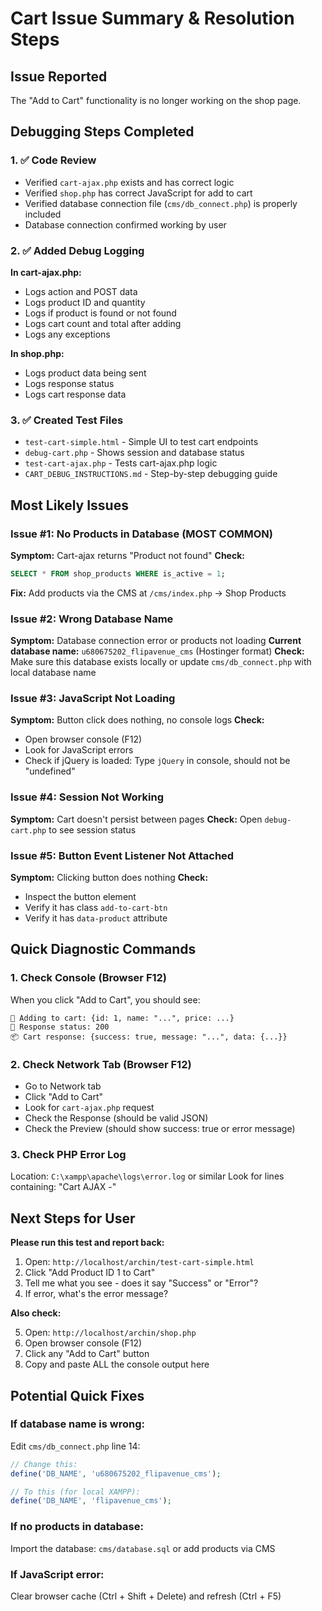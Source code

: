 # Cart Issue Summary & Resolution Steps

## Issue Reported
The "Add to Cart" functionality is no longer working on the shop page.

## Debugging Steps Completed

### 1. ✅ Code Review
- Verified `cart-ajax.php` exists and has correct logic
- Verified `shop.php` has correct JavaScript for add to cart
- Verified database connection file (`cms/db_connect.php`) is properly included
- Database connection confirmed working by user

### 2. ✅ Added Debug Logging
**In cart-ajax.php:**
- Logs action and POST data
- Logs product ID and quantity
- Logs if product is found or not found
- Logs cart count and total after adding
- Logs any exceptions

**In shop.php:**
- Logs product data being sent
- Logs response status
- Logs cart response data

### 3. ✅ Created Test Files
- `test-cart-simple.html` - Simple UI to test cart endpoints
- `debug-cart.php` - Shows session and database status
- `test-cart-ajax.php` - Tests cart-ajax.php logic
- `CART_DEBUG_INSTRUCTIONS.md` - Step-by-step debugging guide

## Most Likely Issues

### Issue #1: No Products in Database (MOST COMMON)
**Symptom:** Cart-ajax returns "Product not found"
**Check:**
```sql
SELECT * FROM shop_products WHERE is_active = 1;
```
**Fix:** Add products via the CMS at `/cms/index.php` → Shop Products

### Issue #2: Wrong Database Name
**Symptom:** Database connection error or products not loading
**Current database name:** `u680675202_flipavenue_cms` (Hostinger format)
**Check:** Make sure this database exists locally or update `cms/db_connect.php` with local database name

### Issue #3: JavaScript Not Loading
**Symptom:** Button click does nothing, no console logs
**Check:** 
- Open browser console (F12)
- Look for JavaScript errors
- Check if jQuery is loaded: Type `jQuery` in console, should not be "undefined"

### Issue #4: Session Not Working
**Symptom:** Cart doesn't persist between pages
**Check:** Open `debug-cart.php` to see session status

### Issue #5: Button Event Listener Not Attached
**Symptom:** Clicking button does nothing
**Check:** 
- Inspect the button element
- Verify it has class `add-to-cart-btn`
- Verify it has `data-product` attribute

## Quick Diagnostic Commands

### 1. Check Console (Browser F12)
When you click "Add to Cart", you should see:
```
🛒 Adding to cart: {id: 1, name: "...", price: ...}
📡 Response status: 200
📦 Cart response: {success: true, message: "...", data: {...}}
```

### 2. Check Network Tab (Browser F12)
- Go to Network tab
- Click "Add to Cart"
- Look for `cart-ajax.php` request
- Check the Response (should be valid JSON)
- Check the Preview (should show success: true or error message)

### 3. Check PHP Error Log
Location: `C:\xampp\apache\logs\error.log` or similar
Look for lines containing: "Cart AJAX -"

## Next Steps for User

**Please run this test and report back:**

1. Open: `http://localhost/archin/test-cart-simple.html`
2. Click "Add Product ID 1 to Cart"
3. Tell me what you see - does it say "Success" or "Error"?
4. If error, what's the error message?

**Also check:**

5. Open: `http://localhost/archin/shop.php`
6. Open browser console (F12)
7. Click any "Add to Cart" button
8. Copy and paste ALL the console output here

## Potential Quick Fixes

### If database name is wrong:
Edit `cms/db_connect.php` line 14:
```php
// Change this:
define('DB_NAME', 'u680675202_flipavenue_cms');

// To this (for local XAMPP):
define('DB_NAME', 'flipavenue_cms');
```

### If no products in database:
Import the database: `cms/database.sql` or add products via CMS

### If JavaScript error:
Clear browser cache (Ctrl + Shift + Delete) and refresh (Ctrl + F5)

